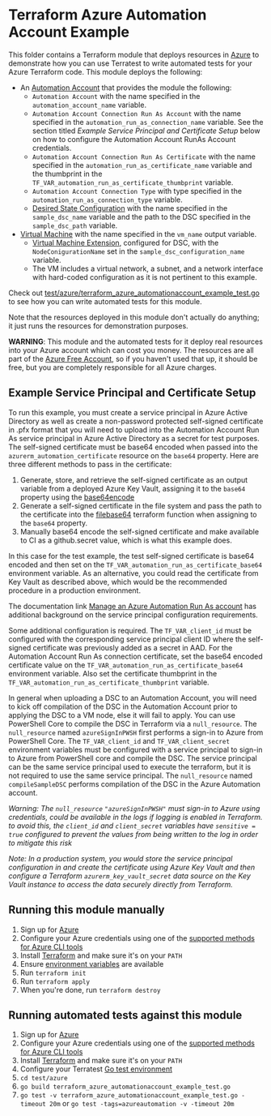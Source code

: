 # Terraform Azure Automation Account Example

This folder contains a Terraform module that deploys resources in [Azure](https://azure.microsoft.com/) to demonstrate how you can use Terratest to write automated tests for your Azure Terraform code. This module deploys the following:

- An [Automation Account](https://azure.microsoft.com/services/automation/) that provides the module the following:
  - `Automation Account` with the name specified in the `automation_account_name` variable.
  - `Automation Account Connection Run As Account` with the name specified in the `automation_run_as_connection_name` variable.  See the section titled *_Example Service Principal and Certificate Setup_* below on how to configure the Automation Account RunAs Account credentials.
  - `Automation Account Connection Run As Certificate` with the name specified in the `automation_run_as_certificate_name` variable and the thumbprint in the `TF_VAR_automation_run_as_certificate_thumbprint` variable.
  - `Automation Account Connection Type` with type specified in the `automation_run_as_connection_type` variable.
  - [Desired State Configuration](https://docs.microsoft.com/powershell/scripting/dsc/getting-started/winGettingStarted?view=powershell-7#:~:text=Get%20started%20with%20Desired%20State%20Configuration%20%28DSC%29%20for,Windows%20PowerShell%20Desired%20State%20Configuration%20log%20files.%20) with the name specified in the `sample_dsc_name` variable and the path to the DSC specified in the `sample_dsc_path` variable.
- [Virtual Machine](https://docs.microsoft.com/azure/virtual-machines/) with the name specified in the `vm_name` output variable.
  - [Virtual Machine Extension](https://docs.microsoft.com/azure/virtual-machines/extensions/overview#:~:text=Troubleshoot%20extensions%20%20%20%20Namespace%20%20,Encryption%20for%20Windows%20%2012%20more%20rows%20), configured for DSC, with the `NodeConigurationName` set in the `sample_dsc_configuration_name` variable.
  - The VM includes a virtual network, a subnet, and a network interface with hard-coded configuration as it is not pertinent to this example.

Check out [test/azure/terraform_azure_automationaccount_example_test.go](/test/azure/terraform_azure_automationaccount_example_test.go) to see how you can write
automated tests for this module.

Note that the resources deployed in this module don't actually do anything; it just runs the resources for demonstration purposes.

**WARNING**: This module and the automated tests for it deploy real resources into your Azure account which can cost you
money. The resources are all part of the [Azure Free Account](https://azure.microsoft.com/free/), so if you haven't used that up,
it should be free, but you are completely responsible for all Azure charges.

## Example Service Principal and Certificate Setup

To run this example, you must create a service principal in Azure Active Directory as well as create a non-password protected self-signed certificate in .pfx format that you will need to upload into the Automation Account Run As service principal in Azure Active Directory as a secret for test purposes.  The self-signed certificate must be base64 encoded when passed into the `azurerm_automation_certificate` resource on the `base64` property.  Here are three different methods to pass in the certificate:

1. Generate, store, and retrieve the self-signed certificate as an output variable from a deployed Azure Key Vault, assigning it to the `base64` property using the [base64encode](https://www.terraform.io/docs/language/functions/base64encode.html)
2. Generate a self-signed certificate in the file system and pass the path to the certificate into the [filebase64](https://www.terraform.io/docs/language/functions/filebase64.html) terraform function when assigning to the `base64` property.
3. Manually base64 encode the self-signed certificate and make available to CI as a github.secret value, which is what this example does.  

In this case for the test example, the test self-signed certificate is base64 encoded and then set on the `TF_VAR_automation_run_as_certificate_base64` environment variable.  As an alternative, you could read the certificate from Key Vault as described above, which would be the recommended procedure in a production environment.

The documentation link [Manage an Azure Automation Run As account](https://docs.microsoft.com/azure/automation/manage-runas-account#:~:text=1%20Go%20to%20your%20Automation%20account%20and%20select,locate%20the%20role%20definition%20that%20is%20being%20used.) has additional background on the service principal configuration requirements.  

Some additional configuration is required.  The `TF_VAR_client_id` must be configured with the corresponding service principal client ID where the self-signed certificate was previously added as a secret in AAD. For the Automation Account Run As connection certificate, set the base64 encoded certificate value on the `TF_VAR_automation_run_as_certificate_base64` environment variable.  Also set the certificate thumbprint in the `TF_VAR_automation_run_as_certificate_thumbprint` variable.

In general when uploading a DSC to an Automation Account, you will need to kick off compilation of the DSC in the Automation Account prior to applying the DSC to a VM node, else it will fail to apply.  You can use PowerShell Core to compile the DSC in Terraform via a `null_resource`.  The `null_resource` named `azureSignInPWSH` first performs a sign-in to Azure from PowerShell Core. The `TF_VAR_client_id` and `TF_VAR_client_secret` environment variables must be configured with a service principal to sign-in to Azure from PowerShell core and compile the DSC.  The service principal can be the same service principal used to execute the terraform, but it is not required to use the same service principal. The `null_resource` named `compileSampleDSC` performs compilation of the DSC in the Azure Automation account. 

*_Warning: The `null_resource` `"azureSignInPWSH"` must sign-in to Azure using credentials, could be available in the logs if logging is enabled in Terraform. to avoid this, the `client_id` and `client_secret` variables have `sensitive = true` configured to prevent the values from being written to the log in order to mitigate this risk_*

*_Note: In a production system, you would store the service principal configuration in and create the certificate using Azure Key Vault and then configure a Terraform `azurerm_key_vault_secret` data source on the Key Vault instance to access the data securely directly from Terraform._*

## Running this module manually

1. Sign up for [Azure](https://azure.microsoft.com/)
1. Configure your Azure credentials using one of the [supported methods for Azure CLI
   tools](https://docs.microsoft.com/cli/azure/azure-cli-configuration?view=azure-cli-latest)
1. Install [Terraform](https://www.terraform.io/) and make sure it's on your `PATH`
1. Ensure [environment variables](../README.md#review-environment-variables) are available
1. Run `terraform init`
1. Run `terraform apply`
1. When you're done, run `terraform destroy`

## Running automated tests against this module

1. Sign up for [Azure](https://azure.microsoft.com/)
1. Configure your Azure credentials using one of the [supported methods for Azure CLI
   tools](https://docs.microsoft.com/cli/azure/azure-cli-configuration?view=azure-cli-latest)
1. Install [Terraform](https://www.terraform.io/) and make sure it's on your `PATH`
1. Configure your Terratest [Go test environment](../README.md)
1. `cd test/azure`
1. `go build terraform_azure_automationaccount_example_test.go`
1. `go test -v terraform_azure_automationaccount_example_test.go -timeout 20m` or `go test -tags=azureautomation -v -timeout 20m`


